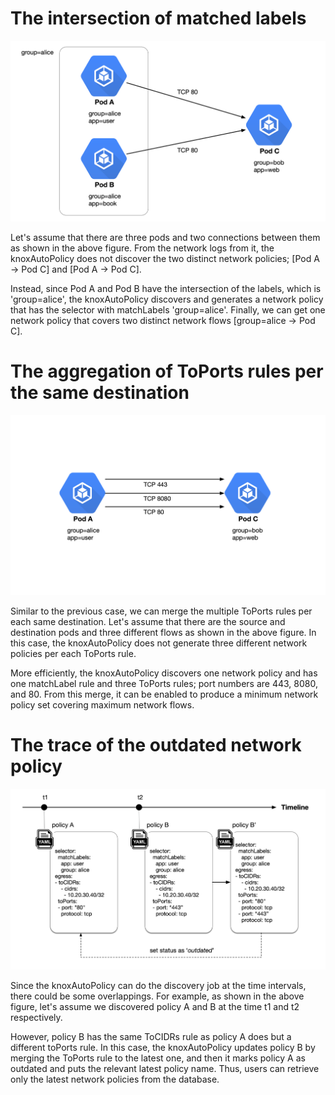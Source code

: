 # The intersection of matched labels

<center><img src=./resources/example1.png></center>

Let's assume that there are three pods and two connections between them as shown in the above figure. From the network logs from it, the knoxAutoPolicy does not discover the two distinct network policies; [Pod A -> Pod C] and [Pod A -> Pod C]. 

Instead, since Pod A and Pod B have the intersection of the labels, which is 'group=alice', the knoxAutoPolicy discovers and generates a network policy that has the selector with matchLabels 'group=alice'. Finally, we can get one network policy that covers two distinct network flows [group=alice -> Pod C].

# The aggregation of ToPorts rules per the same destination

<center><img src=./resources/example2.png></center>

Similar to the previous case, we can merge the multiple ToPorts rules per each same destination. Let's assume that there are the source and destination pods and three different flows as shown in the above figure. In this case, the knoxAutoPolicy does not generate three different network policies per each ToPorts rule.

More efficiently, the knoxAutoPolicy discovers one network policy and has one matchLabel rule and three ToPorts rules; port numbers are 443, 8080, and 80. From this merge, it can be enabled to produce a minimum network policy set covering maximum network flows.

# The trace of the outdated network policy

<center><img src=./resources/example3.png></center>

Since the knoxAutoPolicy can do the discovery job at the time intervals, there could be some overlappings. For example, as shown in the above figure, let's assume we discovered policy A and B at the time t1 and t2 respectively. 

However, policy B has the same ToCIDRs rule as policy A does but a different toPorts rule. In this case, the knoxAutoPolicy updates policy B by merging the ToPorts rule to the latest one, and then it marks policy A as outdated and puts the relevant latest policy name. Thus, users can retrieve only the latest network policies from the database.
